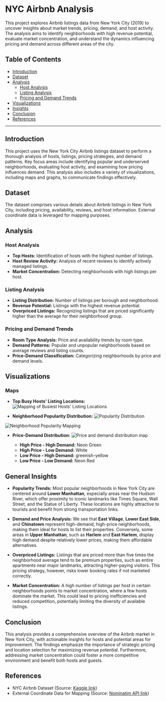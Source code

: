 # NYC Airbnb Analysis

This project explores Airbnb listings data from New York City (2019) to uncover insights about market trends, pricing, demand, and host activity. The analysis aims to identify neighborhoods with high revenue potential, evaluate market concentration, and understand the dynamics influencing pricing and demand across different areas of the city.

## Table of Contents
- [Introduction](#introduction)
- [Dataset](#dataset)
- [Analysis](#analysis)
  - [Host Analysis](#host-analysis)
  - [Listing Analysis](#listing-analysis)
  - [Pricing and Demand Trends](#pricing-and-demand-trends)
- [Visualizations](#visualizations)
- [Insights](#insights)
- [Conclusion](#conclusion)
- [References](#references)

---

## Introduction
This project uses the New York City Airbnb listings dataset to perform a thorough analysis of hosts, listings, pricing strategies, and demand patterns. Key focus areas include identifying popular and underserved neighborhoods, evaluating host activity, and examining how pricing influences demand. This analysis also includes a variety of visualizations, including maps and graphs, to communicate findings effectively.
## Dataset
The dataset comprises various details about Airbnb listings in New York City, including pricing, availability, reviews, and host information. External coordinate data is leveraged for mapping purposes.
## Analysis

### Host Analysis
- **Top Hosts:** Identification of hosts with the highest number of listings.
- **Host Review Activity:** Analysis of recent reviews to identify actively managed listings.
- **Market Concentration:** Detecting neighborhoods with high listings per host.

### Listing Analysis
- **Listing Distribution:** Number of listings per borough and neighborhood.
- **Revenue Potential:** Listings with the highest revenue potential.
- **Overpriced Listings:** Recognizing listings that are priced significantly higher than the average for their neighborhood group.
  
### Pricing and Demand Trends
- **Room Type Analysis:** Price and availability trends by room type.
- **Demand Patterns:** Popular and unpopular neighborhoods based on average reviews and listing counts.
- **Price-Demand Classification:** Categorizing neighborhoods by price and demand levels.

## Visualizations
### Maps
- **Top Busy Hosts' Listing Locations:** ![Mapping of Busiest Hosts' Listing Locations](https://github.com/user-attachments/assets/3a8540da-d915-492f-9402-d958599e2cb5)

- **Neighborhood Popularity Distribution:** ![Popularity Distribution](https://github.com/user-attachments/assets/9116e8f8-4676-45c4-97f5-9083fc82d896)

![Neighborhood Popularity Mapping](https://github.com/user-attachments/assets/3e0777ea-b7ff-4dab-a01e-f5513b234ae5)

- **Price-Demand Distribution:** ![Price and demand distribution map](https://github.com/user-attachments/assets/93d44e93-89d9-4e08-9778-d9802438acd9)

  - **High Price - High Demand:** Neon Green
  - **High Price - Low Demand:** White
  - **Low Price - High Demand:** greenish-yellow 
  - **Low Price - Low Demand:** Neon Red 



## General Insights
- **Popularity Trends:** Most popular neighborhoods in New York City are centered around **Lower Manhattan**, especially areas near the Hudson River, which offer proximity to iconic landmarks like Times Square, Wall Street, and the Statue of Liberty. These locations are highly attractive to tourists and benefit from strong transportation links.
  
- **Demand and Price Analysis:** We see that **East Village**, **Lower East Side**, and **Chinatown** represent high-demand, high-price neighborhoods, making them ideal for hosts to list their properties. Conversely, some areas in **Upper Manhattan**, such as **Harlem** and **East Harlem**, display high demand despite relatively lower prices, making them affordable alternatives.

- **Overpriced Listings:** Listings that are priced more than five times the neighborhood average tend to be premium properties, such as entire apartments near major landmarks, attracting higher-paying visitors. This pricing strategy, however, risks lower booking rates if not marketed correctly.

- **Market Concentration:** A high number of listings per host in certain neighborhoods points to market concentration, where a few hosts dominate the market. This could lead to pricing inefficiencies and reduced competition, potentially limiting the diversity of available listings.

## Conclusion
This analysis provides a comprehensive overview of the Airbnb market in New York City, with actionable insights for hosts and potential areas for improvement. The findings emphasize the importance of strategic pricing and location selection for maximizing revenue potential. Furthermore, addressing market concentration could foster a more competitive environment and benefit both hosts and guests.

## References
- NYC Airbnb Dataset (Source: [Kaggle link](https://www.kaggle.com/datasets/dgomonov/new-york-city-airbnb-open-data))
- External Coordinate Data for Mapping (Source: [Nominatim API link](https://nominatim.org/))

